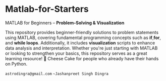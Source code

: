# Matlab-for-Starters
MATLAB for Beginners – **Problem-Solving & Visualization**

This repository provides beginner-friendly solutions to problem statements using MATLAB, covering fundamental programming concepts such as **if**,**for**, and **while loops**. Additionally, it includes **visualization** scripts to enhance data analysis and interpretation. Whether you're just starting with MATLAB or looking to strengthen your basics, this repository serves as a great learning resource! 🚀
Cheese Cake for people who already have their hands on Python.

`astrodingra@gmail.com`
`~Jashanpreet Singh Dingra`
